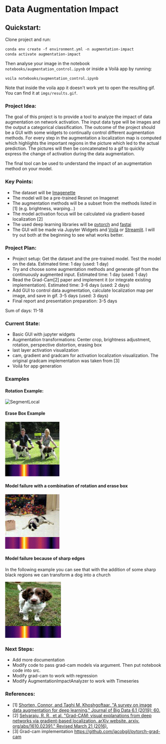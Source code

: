 # Data Augmentation Impact

## Quickstart:
Clone project and run:
```
conda env create -f environment.yml -n augmentation-impact
conda activate augmentation-impact
```
Then analyse your image in the notebook `notebooks/augmentation_control.ipynb` 
or inside a Voilá app by running:
```
voila notebooks/augmentation_control.ipynb
```
Note that inside the voila app it doesn't work yet to open the resulting gif. You can find it at `imgs/results.gif`.

### Project Idea:
The goal of this project is to provide a tool to analyze the impact of data augmentation on network activation. The input data type will be images and the output a categorical classification. The outcome of the project should be a GUI with some widgets to continually control different augmentation methods. For every step in the augmentation a localization map is computed which highlights the important regions in the picture which led to the actual prediction. The pictures will then be concatenated to a gif to quickly express the change of activation during the data augmentation. 

The final tool can be used to understand the impact of an augmentation method on your model. 

### Key Points:

- The dataset will be [Imagenette](https://github.com/fastai/imagenette])
- The model will be a pre-trained Resnet on Imagenet 
- The augmentation methods will be a subset from the methods listed in [1] (e.g. brightness, warping...)
- The model activation focus will be calculated via gradient-based localization [2]
- The used deep learning libraries will be [pytorch](https://github.com/pytorch/pytorch) and [fastai](https://github.com/fastai/fastai)
- The GUI will be made via Jupyter Widgets and [Voilá](https://github.com/voila-dashboards/voila) or [Streamlit](https://github.com/streamlit/streamlit). I will try out both at the beginning to see what works better. 

### Project Plan:
- Project setup: Get the dataset and the pre-trained model. Test the model on the data. Estimated time: 1 day (used: 1 day)
- Try and choose some augmentation methods and generate gif from the continuously augmented input. Estimated time: 1 day (used: 1 day)
- Read the Grad-Cam[2] paper and implement it (or integrate existing implementation). Estimated time: 3-6 days (used: 2 days)
- Add GUI to control data augmentation, calculate localization map per image, and save in gif. 3-5 days (used: 3 days)
- Final report and presentation preparation: 3-5 days

Sum of days: 11-18


### Current State:
- Basic GUI with jupyter widgets
- Augmentation transformations: Center crop, brightness adjustment, rotation, perspective distortion, erasing box
- last layer activation visualization
- cam, gradient and gradcam for activation localization visualization. The original gradcam implementation was taken from [3]
- Voilá for app generation


### Examples
#### Rotation Example:
![SegmentLocal](imgs/rotation_example.gif "rotation_example")

#### Erase Box Example
![SegmentLocal](imgs/erase_example_2.gif "erase_example_2")

#### Model failure with a combination of rotation and erase box
![SegmentLocal](imgs/erase_rotation_example_1.gif "erase_rotation_example_1")

#### Model failure because of sharp edges
In the following example you can see that with the addition of some sharp black regions we can transform a dog into a church

![SegmentLocal](imgs/dog_to_church.gif "dog_to_church")


### Next Steps:
- Add more documentation
- Modify code to pass grad-cam models via argument. Then put notebook code into src.
- Modify grad-cam to work with regression
- Modify AugmentationImpactAnalyzer to work with Timeseries

### References:
- [1] [Shorten, Connor, and Taghi M. Khoshgoftaar. "A survey on image data augmentation for deep learning." Journal of Big Data 6.1 (2019): 60.](https://link.springer.com/article/10.1186/s40537-019-0197-0)
- [2] [Selvaraju, R. R., et al. "Grad-CAM: visual explanations from deep networks via gradient-based localization. arXiv website. arxiv. org/abs/1610.02391." Revised March 21 (2016).](https://arxiv.org/pdf/1610.02391.pdf)
- [3] Grad-cam implementation https://github.com/jacobgil/pytorch-grad-cam
```python

```
